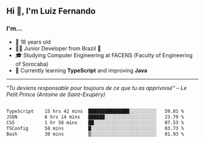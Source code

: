 <h2>Hi 👋, I'm Luiz Fernando</h2>

### I'm...
* 🤟 18 years old
* 👨‍💻 Junior Developer from Brazil 💚
* 🎓 Studying Computer Engineering at FACENS (Faculty of Engineering of Sorocaba)
* 🔭 Currently learning **TypeScript** and improving **Java**

---

_"Tu deviens responsable pour toujours de ce que tu as apprivoisé" – Le Petit Prince (Antoine de Saint-Exupéry)_

##

<!--START_SECTION:waka-->

```txt
TypeScript    15 hrs 42 mins  ███████████████░░░░░░░░░░   59.81 %
JSON          6 hrs 14 mins   ██████░░░░░░░░░░░░░░░░░░░   23.79 %
CSS           1 hr 58 mins    ██░░░░░░░░░░░░░░░░░░░░░░░   07.53 %
TSConfig      58 mins         █░░░░░░░░░░░░░░░░░░░░░░░░   03.73 %
Bash          30 mins         ▒░░░░░░░░░░░░░░░░░░░░░░░░   01.93 %
```

<!--END_SECTION:waka-->
